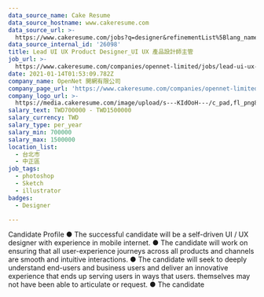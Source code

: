 ```yaml
---
data_source_name: Cake Resume
data_source_hostname: www.cakeresume.com
data_source_url: >-
  https://www.cakeresume.com/jobs?q=designer&refinementList%5Blang_name%5D%5B0%5D=English&refinementList%5Bsalary_type%5D=per_year
data_source_internal_id: '26098'
title: Lead UI UX Product Designer_UI UX 產品設計師主管
job_url: >-
  https://www.cakeresume.com/companies/opennet-limited/jobs/lead-ui-ux-product-designer_ui-ux-product-designer
date: 2021-01-14T01:53:09.782Z
company_name: OpenNet 開網有限公司
company_page_url: 'https://www.cakeresume.com/companies/opennet-limited'
company_logo_url: >-
  https://media.cakeresume.com/image/upload/s---KIdOoH---/c_pad,fl_png8,h_200,w_200/v1574663536/bzaybcelyff1kqaqhhmr.png
salary_text: TWD700000 - TWD1500000
salary_currency: TWD
salary_type: per_year
salary_min: 700000
salary_max: 1500000
location_list:
  - 台北市
  - 中正區
job_tags:
  - photoshop
  - Sketch
  - illustrator
badges:
  - Designer

---
```


Candidate Profile ● The successful candidate will be a self-driven UI / UX designer with experience in mobile internet. ● The candidate will work on ensuring that all user-experience journeys across all products and channels are smooth and intuitive interactions. ● The candidate will seek to deeply understand end-users and business users and deliver an innovative experience that ends up serving users in ways that users. themselves may not have been able to articulate or request. ● The candidate 